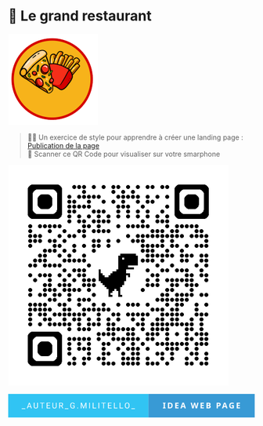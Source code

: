 # 🚀 Le grand restaurant
![cover](./asset/logo.png)

> 🧑‍💻 Un exercice de style pour apprendre à créer une landing page : 
> [Publication de la page](https://giusmili.github.io/le_grand_restaurant/)<br>
> 🧐 Scanner ce QR Code pour visualiser sur votre smarphone

![QR Code](./asset/qrcode_giusmili.github.io.png)

![auteur](./asset/_auteur_g.militello_-idea-web-page.svg)